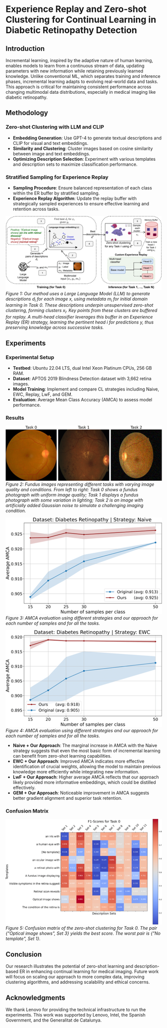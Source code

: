 # Experience Replay and Zero-shot Clustering for Continual Learning in Diabetic Retinopathy Detection


## Introduction
Incremental learning, inspired by the adaptive nature of human learning, enables models to learn from a continuous stream of data, updating parameters with new information while retaining previously learned knowledge. Unlike conventional ML, which separates training and inference phases, incremental learning adapts to evolving real-world data and tasks. This approach is critical for maintaining consistent performance across changing multimodal data distributions, especially in medical imaging like diabetic retinopathy.

## Methodology
### Zero-shot Clustering with LLM and CLIP
- **Embedding Generation**: Use GPT-4 to generate textual descriptions and CLIP for visual and text embeddings.
- **Similarity and Clustering**: Cluster images based on cosine similarity between image and text embeddings.
- **Optimizing Description Selection**: Experiment with various templates and description sets to maximize classification performance.

### Stratified Sampling for Experience Replay
- **Sampling Procedure**: Ensure balanced representation of each class within the ER buffer by stratified sampling.
- **Experience Replay Algorithm**: Update the replay buffer with strategically sampled experiences to ensure effective learning and retention across tasks.

![Method Overview](proposal.png)
*Figure 1: Our method uses a Large Language Model (LLM) to generate descriptions $d_i$ for each image $x$, using metadata $m_i$ for initial domain learning in Task 0. These descriptions underpin unsupervised zero-shot clustering, forming clusters $x_i$. Key points from these clusters are buffered for replay. A multi-head classifier leverages this buffer in an Experience Replay (ER) strategy, learning the pertinent head $i$ for predictions $y$, thus preserving knowledge across successive tasks.*

## Experiments
### Experimental Setup
- **Testbed**: Ubuntu 22.04 LTS, dual Intel Xeon Platinum CPUs, 256 GB RAM.
- **Dataset**: APTOS 2019 Blindness Detection dataset with 3,662 retina images.
- **Model Training**: Implement and compare CL strategies including Naive, EWC, Replay, LwF, and GEM.
- **Evaluation**: Average Mean Class Accuracy (AMCA) to assess model performance.

### Results
![Fundus Images](fundus_images.png)
*Figure 2: Fundus images representing different tasks with varying image quality and conditions. From left to right: Task 0 shows a fundus photograph with uniform image quality; Task 1 displays a fundus photograph with some variation in lighting; Task 2 is an image with artificially added Gaussian noise to simulate a challenging imaging condition.*

![AMCA Evaluation Naive Strategy](tadiler_diabetes_Naive.png)
*Figure 3: AMCA evaluation using different strategies and our approach for each number of samples and for all the tasks.*

![AMCA Evaluation EWC Strategy](tadiler_diabetes_EWC.png)
*Figure 4: AMCA evaluation using different strategies and our approach for each number of samples and for all the tasks.*

- **Naive + Our Approach**: The marginal increase in AMCA with the Naive strategy suggests that even the most basic form of incremental learning can benefit from zero-shot learning capabilities.
- **EWC + Our Approach**: Improved AMCA indicates more effective identification of crucial weights, allowing the model to maintain previous knowledge more efficiently while integrating new information.
- **LwF + Our Approach**: Higher average AMCA reflects that our approach likely provided more informative embeddings, which could be distilled effectively.
- **GEM + Our Approach**: Noticeable improvement in AMCA suggests better gradient alignment and superior task retention.

### Confusion Matrix
![Confusion Matrix](ConfusionMatrix_0.png)
*Figure 5: Confusion matrix of the zero-shot clustering for Task 0. The pair {"Optical image shows", Set 3} yields the best score. The worst pair is {"No template", Set 1}.*

## Conclusion
Our research illustrates the potential of zero-shot learning and description-based ER in enhancing continual learning for medical imaging. Future work will focus on scaling our approach to more complex data, improving clustering algorithms, and addressing scalability and ethical concerns.

## Acknowledgments
We thank Lenovo for providing the technical infrastructure to run the experiments. This work was supported by Lenovo, Intel, the Spanish Government, and the Generalitat de Catalunya.
